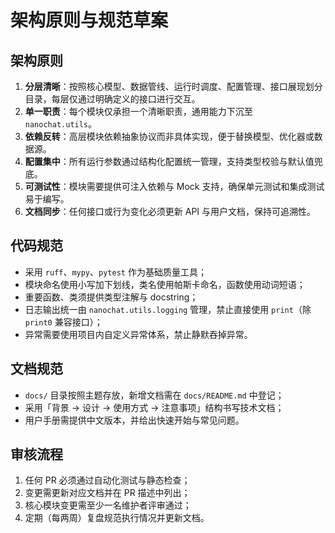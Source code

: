 # 架构原则与规范草案

## 架构原则
1. **分层清晰**：按照核心模型、数据管线、运行时调度、配置管理、接口展现划分目录，每层仅通过明确定义的接口进行交互。
2. **单一职责**：每个模块仅承担一个清晰职责，通用能力下沉至 `nanochat.utils`。
3. **依赖反转**：高层模块依赖抽象协议而非具体实现，便于替换模型、优化器或数据源。
4. **配置集中**：所有运行参数通过结构化配置统一管理，支持类型校验与默认值兜底。
5. **可测试性**：模块需要提供可注入依赖与 Mock 支持，确保单元测试和集成测试易于编写。
6. **文档同步**：任何接口或行为变化必须更新 API 与用户文档，保持可追溯性。

## 代码规范
- 采用 `ruff`、`mypy`、`pytest` 作为基础质量工具；
- 模块命名使用小写加下划线，类名使用帕斯卡命名，函数使用动词短语；
- 重要函数、类须提供类型注解与 docstring；
- 日志输出统一由 `nanochat.utils.logging` 管理，禁止直接使用 `print`（除 `print0` 兼容接口）；
- 异常需要使用项目内自定义异常体系，禁止静默吞掉异常。

## 文档规范
- `docs/` 目录按照主题存放，新增文档需在 `docs/README.md` 中登记；
- 采用「背景 → 设计 → 使用方式 → 注意事项」结构书写技术文档；
- 用户手册需提供中文版本，并给出快速开始与常见问题。

## 审核流程
1. 任何 PR 必须通过自动化测试与静态检查；
2. 变更需更新对应文档并在 PR 描述中列出；
3. 核心模块变更需至少一名维护者评审通过；
4. 定期（每两周）复盘规范执行情况并更新文档。
